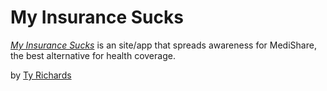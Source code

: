 # My Insurance Sucks

[*My Insurance Sucks*](http://myinsurancesucks.com) is an site/app that spreads awareness for MediShare, the best alternative for health coverage.

by [Ty Richards](http://tyrichards.com)